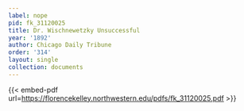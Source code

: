 ```yaml
---
label: nope
pid: fk_31120025
title: Dr. Wischnewetzky Unsuccessful
year: '1892'
author: Chicago Daily Tribune
order: '314'
layout: single
collection: documents
---
```



{{< embed-pdf url=https://florencekelley.northwestern.edu/pdfs/fk_31120025.pdf >}}